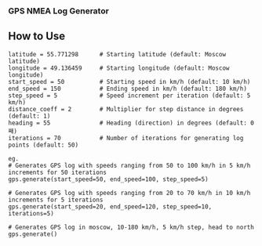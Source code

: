 ### GPS NMEA Log Generator

## How to Use

    latitude = 55.771298      # Starting latitude (default: Moscow latitude)
    longitude = 49.136459     # Starting longitude (default: Moscow longitude)
    start_speed = 50          # Starting speed in km/h (default: 10 km/h)
    end_speed = 150           # Ending speed in km/h (default: 180 km/h)
    step_speed = 5            # Speed increment per iteration (default: 5 km/h)
    distance_coeff = 2        # Multiplier for step distance in degrees (default: 1)
    heading = 55              # Heading (direction) in degrees (default: 0째)
    iterations = 70           # Number of iterations for generating log points (default: 50)

    eg.
    # Generates GPS log with speeds ranging from 50 to 100 km/h in 5 km/h increments for 50 iterations
    gps.generate(start_speed=50, end_speed=100, step_speed=5) 

    # Generates GPS log with speeds ranging from 20 to 70 km/h in 10 km/h increments for 5 iterations
    gps.generate(start_speed=20, end_speed=120, step_speed=10, iterations=5) 

    # Generates GPS log in moscow, 10-180 km/h, 5 km/h step, head to north
    gps.generate() 
